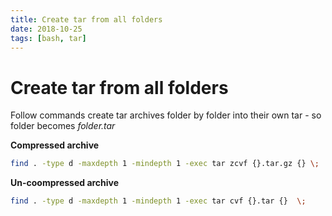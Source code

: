 ```yaml
---
title: Create tar from all folders
date: 2018-10-25
tags: [bash, tar]
---
```



# Create tar from all folders

Follow commands create tar archives folder by folder into their own tar - so folder becomes *folder.tar*

**Compressed archive**

```bash
find . -type d -maxdepth 1 -mindepth 1 -exec tar zcvf {}.tar.gz {} \;
```

**Un-coompressed archive**

```bash
find . -type d -maxdepth 1 -mindepth 1 -exec tar cvf {}.tar {}  \;
```
